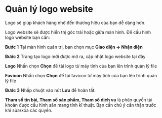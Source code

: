 # Quản lý logo website

Logo sẽ giúp khách hàng nhớ đến thương hiệu của bạn dễ dàng hơn.

Logo website sẽ được hiển thị góc trái hoặc giữa màn hình. Để cấu hình logo website bạn cần:

**Bước 1** Tại màn hình quản trị, bạn chọn mục **Giao diện -> Nhận diện**

**Bước 2** Trang tạo logo mới được mở ra, cập nhật logo website tại đây

**Logo** Nhấn chọn **Chọn** để tải logo từ máy tính của bạn lên trình quản lý file

**Favicon** Nhấn chọn **Chọn** để tải favicon từ máy tính của bạn lên trình quản lý file

**Bước 3** Nhấp chuột vào nút **Lưu** để hoàn tất.

**Tham số tin bài, Tham số sản phẩm, Tham số dịch vụ** là phân quyền tài khoản được cấu hình sẵn mang tính kĩ thuật. Bạn cần chú ý cẩn thận trước khi sửa/xóa các quyền.